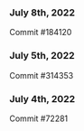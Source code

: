 ### July 8th, 2022

Commit #184120

### July 5th, 2022

Commit #314353


### July 4th, 2022

Commit #72281
